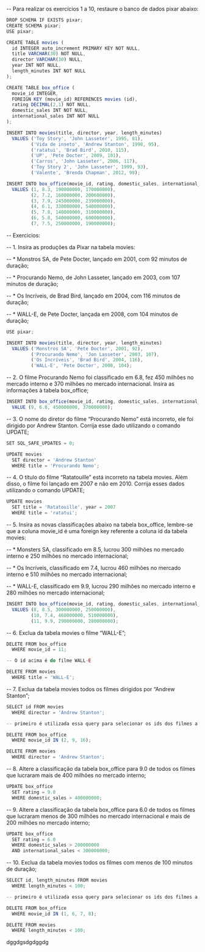 -- Para realizar os exercícios 1 a 10, restaure o banco de dados pixar abaixo:
```js
DROP SCHEMA IF EXISTS pixar;
CREATE SCHEMA pixar;
USE pixar;

CREATE TABLE movies (
  id INTEGER auto_increment PRIMARY KEY NOT NULL,
  title VARCHAR(30) NOT NULL,
  director VARCHAR(30) NULL,
  year INT NOT NULL,
  length_minutes INT NOT NULL
);

CREATE TABLE box_office (
  movie_id INTEGER,
  FOREIGN KEY (movie_id) REFERENCES movies (id),
  rating DECIMAL(2,1) NOT NULL,
  domestic_sales INT NOT NULL,
  international_sales INT NOT NULL
);

INSERT INTO movies(title, director, year, length_minutes)
  VALUES ('Toy Story', 'John Lasseter', 1995, 81),
         ('Vida de inseto', 'Andrew Stanton', 1998, 95),
         ('ratatui', 'Brad Bird', 2010, 115),
         ('UP', 'Pete Docter', 2009, 101),
         ('Carros', 'John Lasseter', 2006, 117),
         ('Toy Story 2', 'John Lasseter', 1999, 93),
         ('Valente', 'Brenda Chapman', 2012, 98);

INSERT INTO box_office(movie_id, rating, domestic_sales, international_sales)
  VALUES (1, 8.3, 190000000, 170000000),
         (2, 7.2, 160000000, 200600000),
         (3, 7.9, 245000000, 239000000),
         (4, 6.1, 330000000, 540000000),
         (5, 7.8, 140000000, 310000000),
         (6, 5.8, 540000000, 600000000),
         (7, 7.5, 250000000, 190000000);
```
-- Exercicios:

-- 1. Insira as produções da Pixar na tabela movies:

-- * Monstros SA, de Pete Docter, lançado em 2001, com 92 minutos de duração;

-- * Procurando Nemo, de John Lasseter, lançado em 2003, com 107 minutos de duração;

-- * Os Incríveis, de Brad Bird, lançado em 2004, com 116 minutos de duração;

-- * WALL-E, de Pete Docter, lançada em 2008, com 104 minutos de duração;
```js
USE pixar;

INSERT INTO movies(title, director, year, length_minutes)
  VALUES ('Monstros SA', 'Pete Docter', 2001, 92),
         ('Procurando Nemo', 'Jon Lasseter', 2003, 107),
         ('Os Incríveis', 'Brad Bird', 2004, 116),
         ('WALL-E', 'Pete Docter', 2008, 104);
```

-- 2. O filme Procurando Nemo foi classificado em 6.8, fez 450 milhões no mercado interno e 370 milhões no mercado internacional. Insira as informações à tabela box_office;
```js
INSERT INTO box_office(movie_id, rating, domestic_sales, international_sales)
  VALUE (9, 6.8, 450000000, 370000000);
```

-- 3. O nome do diretor do filme “Procurando Nemo” está incorreto, ele foi dirigido por Andrew Stanton. Corrija esse dado utilizando o comando UPDATE;
```js
SET SQL_SAFE_UPDATES = 0;

UPDATE movies
  SET director = 'Andrew Stanton'
  WHERE title = 'Procurando Nemo';
```

-- 4. O título do filme “Ratatouille” está incorreto na tabela movies. Além disso, o filme foi lançado em 2007 e não em 2010. Corrija esses dados utilizando o comando UPDATE;
```js
UPDATE movies
  SET title = 'Ratatouille', year = 2007
  WHERE title = 'ratatui';
```

-- 5. Insira as novas classificações abaixo na tabela box_office, lembre-se que a coluna movie_id é uma foreign key referente a coluna id da tabela movies:

-- * Monsters SA, classificado em 8.5, lucrou 300 milhões no mercado interno e 250 milhões no mercado internacional;

-- * Os Incríveis, classificado em 7.4, lucrou 460 milhões no mercado interno e 510 milhões no mercado internacional;

-- * WALL-E, classificado em 9.9, lucrou 290 milhões no mercado interno e 280 milhões no mercado internacional;
```js
INSERT INTO box_office(movie_id, rating, domestic_sales, international_sales)
  VALUES (8, 8.5, 300000000, 250000000),
         (10, 7.4, 460000000, 510000000),
         (11, 9.9, 290000000, 280000000);
```

-- 6. Exclua da tabela movies o filme “WALL-E”;
```js
DELETE FROM box_office 
  WHERE movie_id = 11; 

-- O id acima é do filme WALL-E

DELETE FROM movies 
  WHERE title = 'WALL-E';
```

-- 7. Exclua da tabela movies todos os filmes dirigidos por “Andrew Stanton”;
```js
SELECT id FROM movies 
  WHERE director = 'Andrew Stanton';

-- primeiro é utilizada essa query para selecionar os ids dos filmes a serem excluídos (2, 9 e 16);

DELETE FROM box_office 
  WHERE movie_id IN (2, 9, 16);

DELETE FROM movies 
  WHERE director = 'Andrew Stanton';
```

-- 8. Altere a classificação da tabela box_office para 9.0 de todos os filmes que lucraram mais de 400 milhões no mercado interno;
```js
UPDATE box_office
  SET rating = 9.0
  WHERE domestic_sales > 400000000;
```

-- 9. Altere a classificação da tabela box_office para 6.0 de todos os filmes que lucraram menos de 300 milhões no mercado internacional e mais de 200 milhões no mercado interno;
```js
UPDATE box_office
  SET rating = 6.0
  WHERE domestic_sales > 200000000 
  AND international_sales < 300000000;

```

-- 10. Exclua da tabela movies todos os filmes com menos de 100 minutos de duração;
```js
SELECT id, length_minutes FROM movies
  WHERE length_minutes < 100;

-- primeiro é utilizada essa query para selecionar os ids dos filmes a serem excluídos

DELETE FROM box_office
  WHERE movie_id IN (1, 6, 7, 8);

DELETE FROM movies
  WHERE length_minutes < 100;
```
dggdgsdgdggdg
